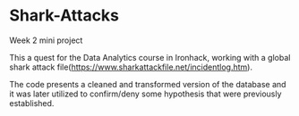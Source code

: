 # Shark-Attacks
Week 2 mini project

This a quest for the Data Analytics course in Ironhack, working with a global shark attack file(https://www.sharkattackfile.net/incidentlog.htm).

The code presents a cleaned and transformed version of the database and it was later utilized to confirm/deny some hypothesis that were previously established.
